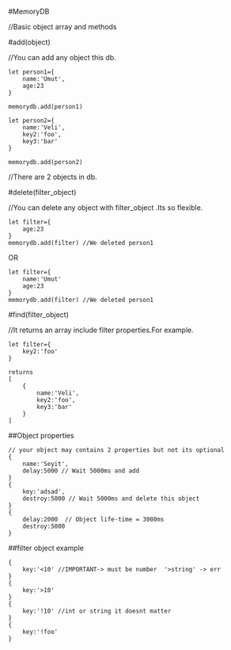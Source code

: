 #MemoryDB

//Basic object array and methods

#add(object)

//You can add any object this db.

    let person1={
        name:'Umut',
        age:23
    }

    memorydb.add(person1)

    let person2={
        name:'Veli',
        key2:'foo',
        key3:'bar'
    }

    memorydb.add(person2)

//There are 2 objects in db.

#delete(filter_object)

//You can delete any object with filter_object .Its so flexible.

    let filter={
        age:23
    }
    memorydb.add(filter) //We deleted person1


OR

    let filter={
        name:'Umut'
        age:23
    }
    memorydb.add(filter) //We deleted person1


#find(filter_object)

//It returns an array include filter properties.For example.

    let filter={
        key2:'foo'
    }

    returns
    [
        {
            name:'Veli',
            key2:'foo',
            key3:'bar'
        }
    ]

##Object properties

    // your object may contains 2 properties but not its optional
    {
        name:'Seyit',
        delay:5000 // Wait 5000ms and add
    }
    {
        key:'adsad',
        destroy:5000 // Wait 5000ms and delete this object
    }
    {
        delay:2000  // Object life-time = 3000ms
        destroy:5000
    }


##filter object example

    {
        key:'<10' //IMPORTANT-> must be number  '>string' -> err
    }
    {
        key:'>10' 
    }
    {
        key:'!10' //int or string it doesnt matter
    }
    {
        key:'!foo' 
    }



